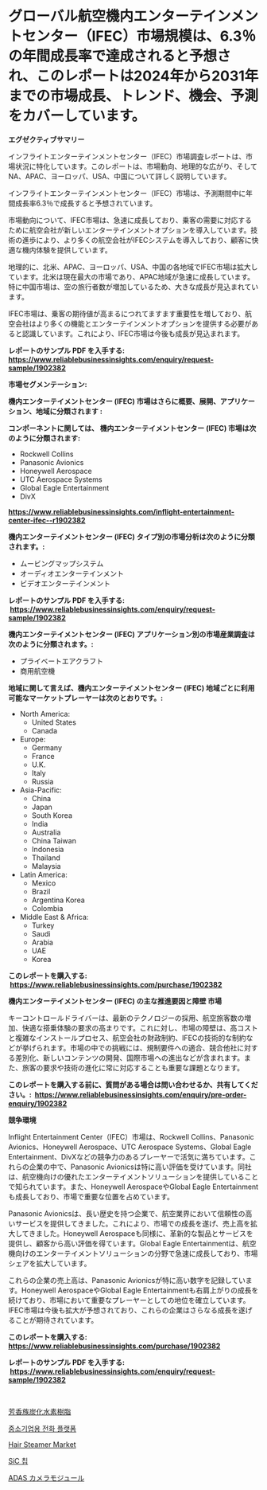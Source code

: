 <p><h1>グローバル航空機内エンターテインメントセンター（IFEC）市場規模は、6.3％の年間成長率で達成されると予想され、このレポートは2024年から2031年までの市場成長、トレンド、機会、予測をカバーしています。</h1></p><p><strong>エグゼクティブサマリー</strong></p>
<p><p>インフライトエンターテインメントセンター（IFEC）市場調査レポートは、市場状況に特化しています。このレポートは、市場動向、地理的な広がり、そしてNA、APAC、ヨーロッパ、USA、中国について詳しく説明しています。</p><p>インフライトエンターテインメントセンター（IFEC）市場は、予測期間中に年間成長率6.3％で成長すると予想されています。</p><p>市場動向について、IFEC市場は、急速に成長しており、乗客の需要に対応するために航空会社が新しいエンターテインメントオプションを導入しています。技術の進歩により、より多くの航空会社がIFECシステムを導入しており、顧客に快適な機内体験を提供しています。</p><p>地理的に、北米、APAC、ヨーロッパ、USA、中国の各地域でIFEC市場は拡大しています。北米は現在最大の市場であり、APAC地域が急速に成長しています。特に中国市場は、空の旅行者数が増加しているため、大きな成長が見込まれています。</p><p>IFEC市場は、乗客の期待値が高まるにつれてますます重要性を増しており、航空会社はより多くの機能とエンターテインメントオプションを提供する必要があると認識しています。これにより、IFEC市場は今後も成長が見込まれます。</p></p>
<p><strong>レポートのサンプル PDF を入手する: <a href="https://www.reliablebusinessinsights.com/enquiry/request-sample/1902382">https://www.reliablebusinessinsights.com/enquiry/request-sample/1902382</a></strong></p>
<p><strong>市場セグメンテーション:</strong></p>
<p><strong> 機内エンターテイメントセンター (IFEC) 市場はさらに概要、展開、アプリケーション、地域に分類されます :</strong></p>
<p><strong>コンポーネントに関しては、 機内エンターテイメントセンター (IFEC) 市場は次のように分類されます: &nbsp;</strong></p>
<p><ul><li>Rockwell Collins</li><li>Panasonic Avionics</li><li>Honeywell Aerospace</li><li>UTC Aerospace Systems</li><li>Global Eagle Entertainment</li><li>DivX</li></ul></p>
<p><strong><a href="https://www.reliablebusinessinsights.com/inflight-entertainment-center-ifec--r1902382">https://www.reliablebusinessinsights.com/inflight-entertainment-center-ifec--r1902382</a></strong></p>
<p><strong> 機内エンターテイメントセンター (IFEC) タイプ別の市場分析は次のように分類されます。:</strong></p>
<p><ul><li>ムービングマップシステム</li><li>オーディオエンターテインメント</li><li>ビデオエンターテインメント</li></ul></p>
<p><strong>レポートのサンプル PDF を入手する: &nbsp;<a href="https://www.reliablebusinessinsights.com/enquiry/request-sample/1902382">https://www.reliablebusinessinsights.com/enquiry/request-sample/1902382</a></strong></p>
<p><strong> 機内エンターテイメントセンター (IFEC) アプリケーション別の市場産業調査は次のように分類されます。:</strong></p>
<p><ul><li>プライベートエアクラフト</li><li>商用航空機</li></ul></p>
<p><strong>地域に関して言えば、機内エンターテイメントセンター (IFEC) 地域ごとに利用可能なマーケットプレーヤーは次のとおりです。:</strong></p>
<p><ul>
    <li>
        North America:
        <ul>
            <li>United States</li>
            <li>Canada</li>
        </ul>
    </li>
    <li>
        Europe:
        <ul>
            <li>Germany</li>
            <li>France</li>
            <li>U.K.</li>
            <li>Italy</li>
            <li>Russia</li>
        </ul>
    </li>
    <li>
        Asia-Pacific:
        <ul>
            <li>China</li>
            <li>Japan</li>
            <li>South Korea</li>
            <li>India</li>
            <li>Australia</li>
            <li>China Taiwan</li>
            <li>Indonesia</li>
            <li>Thailand</li>
            <li>Malaysia</li>
        </ul>
    </li>
    <li>
        Latin America:
        <ul>
            <li>Mexico</li>
            <li>Brazil</li>
            <li>Argentina Korea</li>
            <li>Colombia</li>
        </ul>
    </li>
    <li>
        Middle East & Africa:
        <ul>
            <li>Turkey</li>
            <li>Saudi</li>
            <li>Arabia</li>
            <li>UAE</li>
            <li>Korea</li>
        </ul>
    </li>
    </ul></p>
<p><strong>このレポートを購入する: &nbsp;<a href="https://www.reliablebusinessinsights.com/purchase/1902382">https://www.reliablebusinessinsights.com/purchase/1902382</a></strong></p>
<p><strong>機内エンターテイメントセンター (IFEC) の主な推進要因と障壁 市場</strong></p>
<p><p>キーコントロールドライバーは、最新のテクノロジーの採用、航空旅客数の増加、快適な搭乗体験の要求の高まりです。これに対し、市場の障壁は、高コストと複雑なインストールプロセス、航空会社の財政制約、IFECの技術的な制約などが挙げられます。市場の中での挑戦には、規制要件への適合、競合他社に対する差別化、新しいコンテンツの開発、国際市場への進出などが含まれます。また、旅客の要求や技術の進化に常に対応することも重要な課題となります。</p></p>
<p><strong>このレポートを購入する前に、質問がある場合は問い合わせるか、共有してください。:&nbsp; <a href="https://www.reliablebusinessinsights.com/enquiry/pre-order-enquiry/1902382">https://www.reliablebusinessinsights.com/enquiry/pre-order-enquiry/1902382</a></strong></p>
<p><strong>競争環境</strong></p>
<p><p>Inflight Entertainment Center（IFEC）市場は、Rockwell Collins、Panasonic Avionics、Honeywell Aerospace、UTC Aerospace Systems、Global Eagle Entertainment、DivXなどの競争力のあるプレーヤーで活気に満ちています。これらの企業の中で、Panasonic Avionicsは特に高い評価を受けています。同社は、航空機向けの優れたエンターテイメントソリューションを提供していることで知られています。また、Honeywell AerospaceやGlobal Eagle Entertainmentも成長しており、市場で重要な位置を占めています。</p><p>Panasonic Avionicsは、長い歴史を持つ企業で、航空業界において信頼性の高いサービスを提供してきました。これにより、市場での成長を遂げ、売上高を拡大してきました。Honeywell Aerospaceも同様に、革新的な製品とサービスを提供し、顧客から高い評価を得ています。Global Eagle Entertainmentは、航空機向けのエンターテイメントソリューションの分野で急速に成長しており、市場シェアを拡大しています。</p><p>これらの企業の売上高は、Panasonic Avionicsが特に高い数字を記録しています。Honeywell AerospaceやGlobal Eagle Entertainmentも右肩上がりの成長を続けており、市場において重要なプレーヤーとしての地位を確立しています。IFEC市場は今後も拡大が予想されており、これらの企業はさらなる成長を遂げることが期待されています。</p></p>
<p><strong>このレポートを購入する: &nbsp; <a href="https://www.reliablebusinessinsights.com/purchase/1902382">https://www.reliablebusinessinsights.com/purchase/1902382</a></strong></p>
<p><strong>レポートのサンプル PDF を入手する: &nbsp;<a href="https://www.reliablebusinessinsights.com/enquiry/request-sample/1902382">https://www.reliablebusinessinsights.com/enquiry/request-sample/1902382</a></strong><strong></strong></p>
<p>&nbsp;</p>
<p><p><a href="https://github.com/decker5351/Market-Research-Report-List-1/blob/main/4636287112707.md">芳香族炭化水素樹脂</a></p><p><a href="https://github.com/nhaiquang84/Market-Research-Report-List-1/blob/main/2419281107500.md">중소기업용 전화 플랫폼</a></p><p><a href="https://github.com/biheemgalvinlouises6hokrh3h/Market-Research-Report-List-2/blob/main/hair-steamer-market.md">Hair Steamer Market</a></p><p><a href="https://github.com/rsg307664904/Market-Research-Report-List-2/blob/main/1561210123867.md">SiC 칩</a></p><p><a href="https://github.com/tubbs463/Market-Research-Report-List-1/blob/main/9318480112708.md">ADAS カメラモジュール</a></p></p>